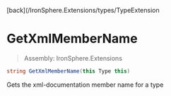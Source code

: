 ﻿

[back](/IronSphere.Extensions/types/TypeExtension

# GetXmlMemberName

> Assembly: IronSphere.Extensions

```csharp
string GetXmlMemberName(this Type this)
```

Gets the xml-documentation member name for a type

 